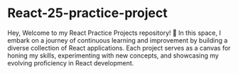 # React-25-practice-project
Hey, Welcome to my React Practice Projects repository! 🚀 In this space, I embark on a journey of continuous learning and improvement by building a diverse collection of React applications. Each project serves as a canvas for honing my skills, experimenting with new concepts, and showcasing my evolving proficiency in React development.
